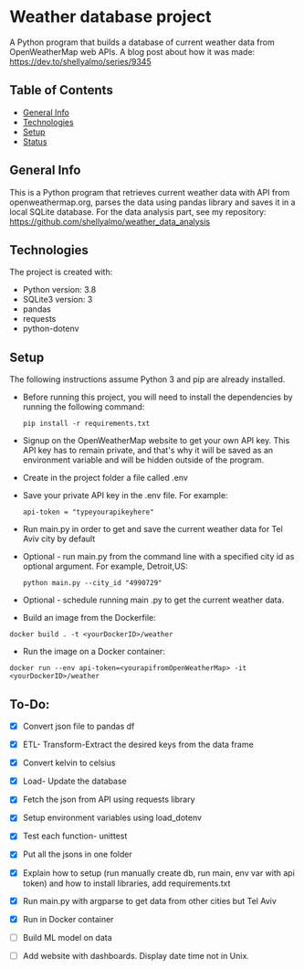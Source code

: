 # Weather database project 
A Python program that builds a database of current weather data from OpenWeatherMap web APIs.
A blog post about how it was made: https://dev.to/shellyalmo/series/9345
## Table of Contents
* [General Info](#general-info)
* [Technologies](#technologies)
* [Setup](#setup)
* [Status](#To-Do)

## General Info
This is a Python program that retrieves current weather data with API from openweathermap.org, parses the data using pandas library and saves it in a local SQLite database. 
For the data analysis part, see my repository: https://github.com/shellyalmo/weather_data_analysis

## Technologies
The project is created with:
* Python version: 3.8
* SQLite3 version: 3
* pandas
* requests
* python-dotenv

## Setup 
The following instructions assume Python 3 and pip are already installed.

* Before running this project, you will need to install the dependencies by running the following command:
    ```
    pip install -r requirements.txt
    ```
* Signup on the OpenWeatherMap website to get your own API key. This API key has to remain private, and that's why it will be saved as an environment variable and will be hidden outside of the program. 

* Create in the project folder a file called .env

* Save your private API key in the .env file.
For example:
    ```
    api-token = "typeyourapikeyhere"
    ```
* Run main.py in order to get and save the current weather data for Tel Aviv city by default
* Optional - run main.py from the command line with a specified city id as optional argument. For example, Detroit,US:

    ```
    python main.py --city_id "4990729"
    ```
* Optional - schedule running main .py to get the current weather data.
* Build an image from the Dockerfile:
``` 
docker build . -t <yourDockerID>/weather
```
*  Run the image on a Docker container:
```
docker run --env api-token=<yourapifromOpenWeatherMap> -it <yourDockerID>/weather
```
## To-Do:
- [x] Convert json file to pandas df
- [x] ETL- Transform-Extract the desired keys from the data frame
- [x] Convert kelvin to celsius
- [x] Load- Update the database
- [x] Fetch the json from API using requests library
- [x] Setup environment variables using load_dotenv
- [x] Test each function- unittest
- [x] Put all the jsons in one folder
- [x] Explain how to setup (run manually create db, run main, env var with api token) and how to install libraries, add requirements.txt
- [x] Run main.py with argparse to get data from other cities but Tel Aviv
- [x] Run in Docker container
- [ ] Build ML model on data
- [ ] Add website with dashboards. Display date time not in Unix.

